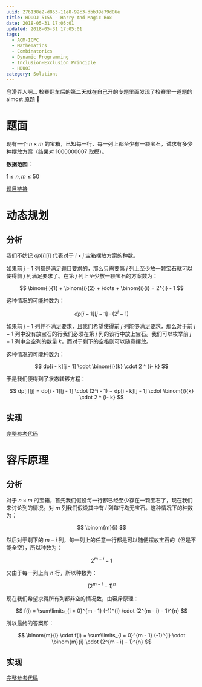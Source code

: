 ```yaml
---
uuid: 276138e2-d853-11e8-92c3-dbb39e79d86e
title: HDUOJ 5155 - Harry And Magic Box
date: 2018-05-31 17:05:01
updated: 2018-05-31 17:05:01
tags: 
  - ACM-ICPC
  - Mathematics
  - Combinatorics
  - Dynamic Programming
  - Inclusion-Exclusion Principle
  - HDUOJ
category: Solutions
---
```


皂滑弄人啊... 校赛翻车后的第二天就在自己开的专题里面发现了校赛里一道题的 almost 原题 🙈

# 题面

现有一个 $n \times m$ 的宝箱，已知每一行、每一列上都至少有一颗宝石，试求有多少种摆放方案（结果对 $1000000007$ 取模）。

**数据范围**：

$1 \le n, m \le 50$

[题目链接](http://acm.hdu.edu.cn/showproblem.php?pid=5155)

# 动态规划

## 分析

我们不妨记 $dp[i][j]$ 代表对于 $i \times j$ 宝箱摆放方案的种数。

如果前 $j - 1$ 列都是满足题目要求的，那么只需要第 $j$ 列上至少放一颗宝石就可以使得前 $j$ 列满足要求了。在第 $j$ 列上至少放一颗宝石的方案数为：

$$
\binom{i}{1} + \binom{i}{2} + \dots + \binom{i}{i} = 2^{i} - 1
$$

这种情况的可能种数为：

$$
dp[i - 1][j - 1] \cdot (2^i - 1)
$$

如果前 $j - 1$ 列并不满足要求，且我们希望使得前 $j$ 列能够满足要求，那么对于前 $j - 1$ 列中没有放宝石的行我们必须在第 $j$ 列的该行中放上宝石。我们可以枚举前 $j - 1$ 列中全空列的数量 $k$，而对于剩下的空格则可以随意摆放。

这种情况的可能种数为：

$$
dp[i - k][j - 1] \cdot \binom{i}{k} \cdot 2 ^ {i- k}
$$

于是我们便得到了状态转移方程：

$$
dp[i][j] = dp[i - 1][j - 1] \cdot (2^i - 1) + dp[i - k][j - 1] \cdot \binom{i}{k} \cdot 2 ^ {i- k}
$$

## 实现

[完整参考代码](https://github.com/codgician/ACM-ICPC/blob/master/HDUOJ/5155/dp_combinatorics.cpp)

# 容斥原理

## 分析

对于 $n \times m$ 的宝箱，首先我们假设每一行都已经至少存在一颗宝石了，现在我们来讨论列的情况。对 $m$ 列我们假设其中有 $i$ 列每行均无宝石。这种情况下的种数为：

$$
\binom{m}{i}
$$

然后对于剩下的 $m - i$ 列，每一列上的任意一行都是可以随便摆放宝石的（但是不能全空），所以种数为：

$$
2^{m - i} - 1
$$

又由于每一列上有 $n$ 行，所以种数为：

$$
(2^{m - i} - 1)^{n}
$$

现在我们希望求得所有列都非空的情况数，由容斥原理：

$$
f(i) = \sum\limits_{i = 0}^{m - 1} (-1)^{i} \cdot (2^{m - i} - 1)^{n}
$$

所以最终的答案即：

$$
\binom{m}{i} \cdot f(i)
= \sum\limits_{i = 0}^{m - 1} (-1)^{i} \cdot \binom{m}{i} \cdot (2^{m - i} - 1)^{n}
$$

## 实现

[完整参考代码](https://github.com/codgician/ACM-ICPC/blob/master/HDUOJ/5155/inclusion_exclusion_principle.cpp)
